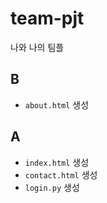 # team-pjt
나와 나의 팀플



## B

- `about.html` 생성

## A

- `index.html` 생성
- `contact.html` 생성
- `login.py` 생성

